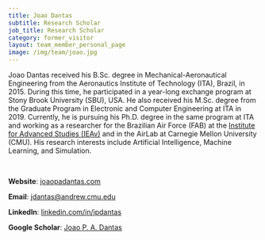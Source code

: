 ```yaml
---
title: Joao Dantas
subtitle: Research Scholar
job_title: Research Scholar
category: former_visitor
layout: team_member_personal_page
image: /img/team/joao.jpg
---
```


Joao Dantas received his B.Sc. degree in Mechanical-Aeronautical Engineering from the Aeronautics Institute of Technology (ITA), Brazil, in 2015. During this time, he participated in a year-long exchange program at Stony Brook University (SBU), USA. He also received his M.Sc. degree from the Graduate Program in Electronic and Computer Engineering at ITA in 2019. Currently, he is pursuing his Ph.D. degree in the same program at ITA and working as a researcher for the Brazilian Air Force (FAB) at the [Institute for Advanced Studies (IEAv)](https://ieav.dcta.mil.br/ "IEAv Homepage") and in the AirLab at Carnegie Mellon University (CMU). His research interests include Artificial Intelligence, Machine Learning, and Simulation.

<br>

**Website**: [joaopadantas.com](http://www.joaopadantas.com)

**Email**: [jdantas@andrew.cmu.edu](mailto:jdantas@andrew.cmu.edu)

**LinkedIn**: [linkedin.com/in/jpdantas](https://www.linkedin.com/in/jpdantas/)

**Google Scholar**: [Joao P. A. Dantas](https://scholar.google.com/citations?hl=pt-BR&user=RjeTT9cAAAAJ)
